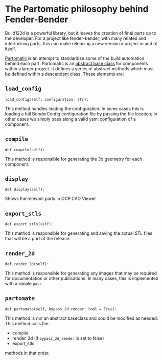 # The Partomatic philosophy behind Fender-Bender

Build123d is a powerful library, but it leaves the creation of final parts up to the developer. For a project like fender-bender, with many related and interlocking parts, this can make releasing a new version a project in and of itself.

[Partomatic](https://github.com/x0pherl/fender-bender/blob/main/src/partomatic.py) is an attempt to standardize some of the build automation behind each part. Partomatic is an [abstract base class](https://docs.python.org/3/library/abc.html) for components within a larger project. It defines a series of abstract methods which must be defined within a descendent class. These elements are:

## `load_config`

`load_config(self, configuration: str):`

This method handles loading the configuration. In some cases this is loading a full BenderConfig configuration file by passing the file location; in other cases we simply pass along a valid yaml configuration of a component.

## `compile`

`def compile(self):`

This method is responsible for generating the 3d geometry for each component.

## `display`

`def display(self):`

Shows the relevant parts in OCP CAD Viewer

## `export_stls`

`def export_stls(self):`

This method is responsible for generating and saving the actual STL files that will be a
part of the release.

## `render_2d`

`def render_2d(self):`

This method is responsible for generating any images that may be required for documentation
or other publications. In many cases, this is implemented with a simple `pass`

## `partomate`

`def partomate(self, bypass_2d_render: bool = True):`

This method is _not_ an abstract baseclass and could be modified as needed. This method calls the
- compile
- render_2d (if `bypass_2d_render` is set to false)
- export_stls

methods in that order.
